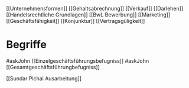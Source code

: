[[Unternehmensformen]]
[[Gehaltsabrechnung]]
[[Verkauf]]
[[Darlehen]]
[[Handelsrechtliche Grundlagen]]
[[BwL Bewerbung]]
[[Marketing]]
[[Geschäftsfähigkeit]]
[[Konjunktur]]
[[Vertragsgüligkeit]]

# Begriffe
#askJohn [[Einzelgeschäftsführungsbefugniss]]
#askJohn [[Gesamtgeschäftsführungbefugniss]]


[[Sundar Pichai Ausarbeitung]]